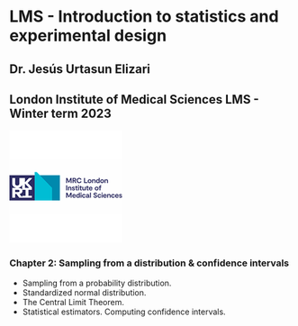 # LMS - Introduction to statistics and experimental design

## Dr. Jesús Urtasun Elizari

## London Institute of Medical Sciences LMS - Winter term 2023

<img src="/readme_figures/lms_logo.png">

### Chapter 2: Sampling from a distribution & confidence intervals

- Sampling from a probability distribution.
- Standardized normal distribution.
- The Central Limit Theorem.
- Statistical estimators. Computing confidence intervals.
